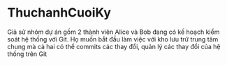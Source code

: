 # ThuchanhCuoiKy
Giả sử nhóm dự án gồm 2 thành viên Alice và Bob đang có kế hoạch kiểm soát hệ thống với Git. Họ muốn bắt đầu làm việc với kho lưu trữ trung tâm chung mà cả hai có thể commits các thay đổi, quản lý các thay đổi của hệ thống trên Git

